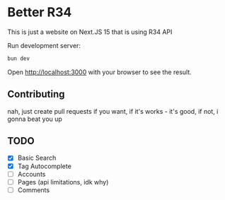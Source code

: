 # Better R34
This is just a website on Next.JS 15 that is using R34 API

Run development server:
```bash
bun dev
```

Open [http://localhost:3000](http://localhost:3000) with your browser to see the result.

## Contributing
nah, just create pull requests if you want, if it's works - it's good, if not, i gonna beat you up

## TODO
- [X] Basic Search
- [X] Tag Autocomplete
- [ ] Accounts
- [ ] Pages (api limitations, idk why)
- [ ] Comments